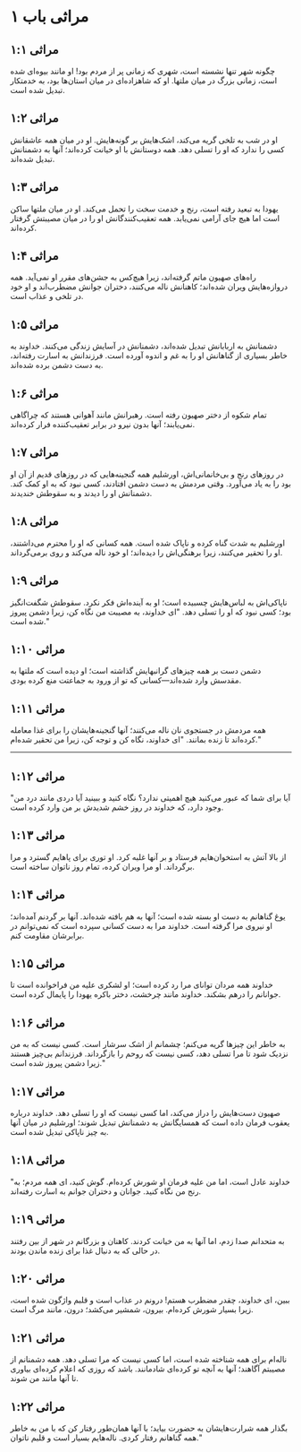 # مراثی باب ۱

## مراثی ۱:۱

چگونه شهر تنها نشسته است، شهری که زمانی پر از مردم بود! او مانند بیوه‌ای شده است، زمانی بزرگ در میان ملتها. او که شاهزاده‌ای در میان استان‌ها بود، به خدمتکار تبدیل شده است.

## مراثی ۱:۲

او در شب به تلخی گریه می‌کند، اشک‌هایش بر گونه‌هایش. او در میان همه عاشقانش کسی را ندارد که او را تسلی دهد. همه دوستانش با او خیانت کرده‌اند؛ آنها به دشمنانش تبدیل شده‌اند.

## مراثی ۱:۳

یهودا به تبعید رفته است، رنج و خدمت سخت را تحمل می‌کند. او در میان ملتها ساکن است اما هیچ جای آرامی نمی‌یابد. همه تعقیب‌کنندگانش او را در میان مصیبتش گرفتار کرده‌اند.

## مراثی ۱:۴

راه‌های صهیون ماتم گرفته‌اند، زیرا هیچ‌کس به جشن‌های مقرر او نمی‌آید. همه دروازه‌هایش ویران شده‌اند؛ کاهنانش ناله می‌کنند، دختران جوانش مضطرب‌اند و او خود در تلخی و عذاب است.

## مراثی ۱:۵

دشمنانش به اربابانش تبدیل شده‌اند، دشمنانش در آسایش زندگی می‌کنند. خداوند به خاطر بسیاری از گناهانش او را به غم و اندوه آورده است. فرزندانش به اسارت رفته‌اند، به دست دشمن برده شده‌اند.

## مراثی ۱:۶

تمام شکوه از دختر صهیون رفته است. رهبرانش مانند آهوانی هستند که چراگاهی نمی‌یابند؛ آنها بدون نیرو در برابر تعقیب‌کننده فرار کرده‌اند.

## مراثی ۱:۷

در روزهای رنج و بی‌خانمانی‌اش، اورشلیم همه گنجینه‌هایی که در روزهای قدیم از آن او بود را به یاد می‌آورد. وقتی مردمش به دست دشمن افتادند، کسی نبود که به او کمک کند. دشمنانش او را دیدند و به سقوطش خندیدند.

## مراثی ۱:۸

اورشلیم به شدت گناه کرده و ناپاک شده است. همه کسانی که او را محترم می‌داشتند، او را تحقیر می‌کنند، زیرا برهنگی‌اش را دیده‌اند؛ او خود ناله می‌کند و روی برمی‌گرداند.

## مراثی ۱:۹

ناپاکی‌اش به لباس‌هایش چسبیده است؛ او به آینده‌اش فکر نکرد. سقوطش شگفت‌انگیز بود؛ کسی نبود که او را تسلی دهد. "ای خداوند، به مصیبت من نگاه کن، زیرا دشمن پیروز شده است."

## مراثی ۱:۱۰

دشمن دست بر همه چیزهای گرانبهایش گذاشته است؛ او دیده است که ملتها به مقدسش وارد شده‌اند—کسانی که تو از ورود به جماعتت منع کرده بودی.

## مراثی ۱:۱۱

همه مردمش در جستجوی نان ناله می‌کنند؛ آنها گنجینه‌هایشان را برای غذا معامله کرده‌اند تا زنده بمانند. "ای خداوند، نگاه کن و توجه کن، زیرا من تحقیر شده‌ام."

---

## مراثی ۱:۱۲

"آیا برای شما که عبور می‌کنید هیچ اهمیتی ندارد؟ نگاه کنید و ببینید آیا دردی مانند درد من وجود دارد، که خداوند در روز خشم شدیدش بر من وارد کرده است.

## مراثی ۱:۱۳

از بالا آتش به استخوان‌هایم فرستاد و بر آنها غلبه کرد. او توری برای پاهایم گسترد و مرا برگرداند. او مرا ویران کرده، تمام روز ناتوان ساخته است.

## مراثی ۱:۱۴

یوغ گناهانم به دست او بسته شده است؛ آنها به هم بافته شده‌اند. آنها بر گردنم آمده‌اند؛ او نیروی مرا گرفته است. خداوند مرا به دست کسانی سپرده است که نمی‌توانم در برابرشان مقاومت کنم.

## مراثی ۱:۱۵

خداوند همه مردان توانای مرا رد کرده است؛ او لشکری علیه من فراخوانده است تا جوانانم را درهم بشکند. خداوند مانند چرخشت، دختر باکره یهودا را پایمال کرده است.

## مراثی ۱:۱۶

به خاطر این چیزها گریه می‌کنم؛ چشمانم از اشک سرشار است. کسی نیست که به من نزدیک شود تا مرا تسلی دهد، کسی نیست که روحم را بازگرداند. فرزندانم بی‌چیز هستند زیرا دشمن پیروز شده است."

## مراثی ۱:۱۷

صهیون دست‌هایش را دراز می‌کند، اما کسی نیست که او را تسلی دهد. خداوند درباره یعقوب فرمان داده است که همسایگانش به دشمنانش تبدیل شوند؛ اورشلیم در میان آنها به چیز ناپاکی تبدیل شده است.

## مراثی ۱:۱۸

"خداوند عادل است، اما من علیه فرمان او شورش کرده‌ام. گوش کنید، ای همه مردم؛ به رنج من نگاه کنید. جوانان و دختران جوانم به اسارت رفته‌اند.

## مراثی ۱:۱۹

به متحدانم صدا زدم، اما آنها به من خیانت کردند. کاهنان و بزرگانم در شهر از بین رفتند در حالی که به دنبال غذا برای زنده ماندن بودند.

## مراثی ۱:۲۰

ببین، ای خداوند، چقدر مضطرب هستم! درونم در عذاب است و قلبم واژگون شده است، زیرا بسیار شورش کرده‌ام. بیرون، شمشیر می‌کشد؛ درون، مانند مرگ است.

## مراثی ۱:۲۱

ناله‌ام برای همه شناخته شده است، اما کسی نیست که مرا تسلی دهد. همه دشمنانم از مصیبتم آگاهند؛ آنها به آنچه تو کرده‌ای شادمانند. باشد که روزی که اعلام کرده‌ای بیاوری تا آنها مانند من شوند.

## مراثی ۱:۲۲

بگذار همه شرارت‌هایشان به حضورت بیاید؛ با آنها همان‌طور رفتار کن که با من به خاطر همه گناهانم رفتار کردی. ناله‌هایم بسیار است و قلبم ناتوان."
